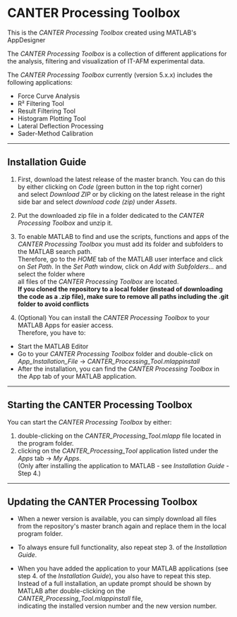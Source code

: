 # CANTER Processing Toolbox
This is the *CANTER Processing Toolbox* created using MATLAB's AppDesigner

The *CANTER Processing Toolbox* is a collection of different applications for the analysis, filtering and visualization of IT-AFM experimental data.

The *CANTER Processing Toolbox* currently (version 5.x.x) includes the following applications:
* Force Curve Analysis
* R² Filtering Tool
* Result Filtering Tool
* Histogram Plotting Tool
* Lateral Deflection Processing
* Sader-Method Calibration

---

## Installation Guide

1. First, download the latest release of the master branch. You can do this by either clicking on *Code* (green button in the top right corner)<br>
and select *Download ZIP* or by clicking on the latest release in the right side bar and select *download code (zip)* under *Assets*.

2. Put the downloaded zip file in a folder dedicated to the *CANTER Processing Toolbox* and unzip it.

3. To enable MATLAB to find and use the scripts, functions and apps of the *CANTER Processing Toolbox* you must add its folder and subfolders 
to the MATLAB search path.<br>Therefore, go to the *HOME* tab of the MATLAB user interface and click on *Set Path*.
In the *Set Path* window, click on *Add with Subfolders...* and select the folder where<br>all files of the *CANTER Processing Toolbox* are located.<br>
**If you cloned the repository to a local folder (instead of downloading the code as a .zip file), make sure to remove all paths including the .git folder to avoid conflicts**

4. (Optional) You can install the *CANTER Processing Toolbox* to your MATLAB Apps for easier access.<br>
Therefore, you have to:
* Start the MATLAB Editor
* Go to your *CANTER Processing Toolbox* folder and double-click on *App_Installation_File* -> *CANTER_Processing_Tool.mlappinstall*
* After the installation, you can find the *CANTER Processing Toolbox* in the App tab of your MATLAB application.

---

## Starting the CANTER Processing Toolbox

You can start the *CANTER Processing Toolbox* by either:
1. double-clicking on the *CANTER_Processing_Tool.mlapp* file located in the program folder.
2. clicking on the *CANTER_Processing_Tool* application listed under the *Apps* tab -> *My Apps*.<br>
(Only after installing the application to MATLAB - see *Installation Guide* - Step 4.)

---

## Updating the CANTER Processing Toolbox

* When a newer version is available, you can simply download all files from the repository's master branch again and replace them in the local program folder.

* To always ensure full functionality, also repeat step 3. of the *Installation Guide*.

* When you have added the application to your MATLAB applications (see step 4. of the *Installation Guide*), you also have to repeat this step.<br>
Instead of a full installation, an update prompt should be shown by MATLAB after double-clicking on the *CANTER_Processing_Tool.mlappinstall* file,<br>indicating the installed version number and the new version number.